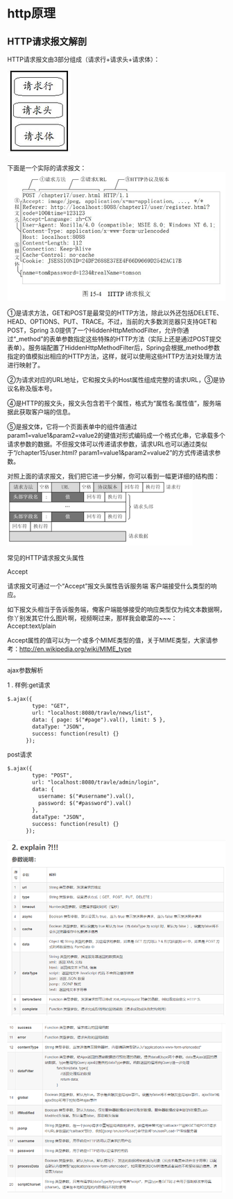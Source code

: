 # http原理

## HTTP请求报文解剖 
HTTP请求报文由3部分组成（请求行+请求头+请求体）：

![image](assets/clipboard04.png)


下面是一个实际的请求报文： 
![image](assets/0cc13b9697b.jpeg)

①是请求方法，GET和POST是最常见的HTTP方法，除此以外还包括DELETE、HEAD、OPTIONS、PUT、TRACE。不过，当前的大多数浏览器只支持GET和POST，Spring 3.0提供了一个HiddenHttpMethodFilter，允许你通过“_method”的表单参数指定这些特殊的HTTP方法（实际上还是通过POST提交表单）。服务端配置了HiddenHttpMethodFilter后，Spring会根据_method参数指定的值模拟出相应的HTTP方法，这样，就可以使用这些HTTP方法对处理方法进行映射了。 

②为请求对应的URL地址，它和报文头的Host属性组成完整的请求URL，③是协议名称及版本号。 

④是HTTP的报文头，报文头包含若干个属性，格式为“属性名:属性值”，服务端据此获取客户端的信息。 

⑤是报文体，它将一个页面表单中的组件值通过param1=value1&param2=value2的键值对形式编码成一个格式化串，它承载多个请求参数的数据。不但报文体可以传递请求参数，请求URL也可以通过类似于“/chapter15/user.html? param1=value1&param2=value2”的方式传递请求参数。 

对照上面的请求报文，我们把它进一步分解，你可以看到一幅更详细的结构图： 
![image](assets/c37bf1c54e5.jpeg.png)

常见的HTTP请求报文头属性 

Accept 

请求报文可通过一个“Accept”报文头属性告诉服务端 客户端接受什么类型的响应。 

如下报文头相当于告诉服务端，俺客户端能够接受的响应类型仅为纯文本数据啊，你丫别发其它什么图片啊，视频啊过来，那样我会歇菜的~~~： 
Accept:text/plain  

Accept属性的值可以为一个或多个MIME类型的值，关于MIME类型，大家请参考：http://en.wikipedia.org/wiki/MIME_type 



---

ajax参数解析

1 . 样例:get请求
```
$.ajax({
        type: "GET",
        url: "localhost:8080/travle/news/list",
        data: { page: $("#page").val(), limit: 5 },
        dataType: "JSON",
        success: function(result) {}
      });
```

post请求 
```
$.ajax({
        type: "POST",
        url: "localhost:8080/travle/admin/login",
        data: {
          username: $("#username").val(),
          password: $("#password").val()
        },
        dataType: "JSON",
        success: function(result) {}
      });

```

![image](assets/clipboard05.png)

![image](assets/clipboard06.png)